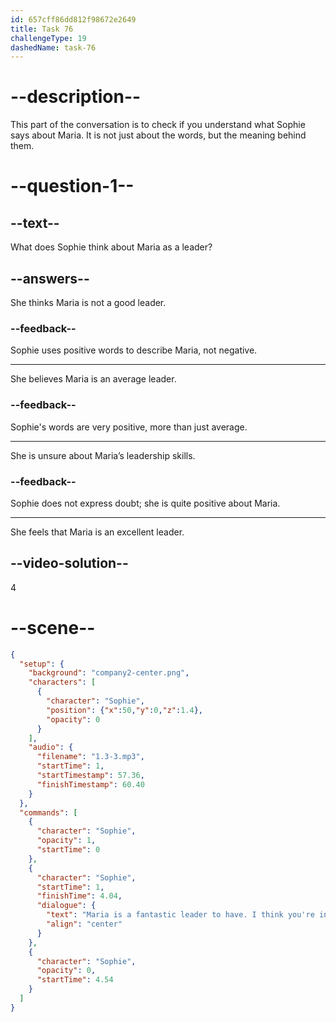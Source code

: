 ```yaml
---
id: 657cff86dd812f98672e2649
title: Task 76
challengeType: 19
dashedName: task-76
---
```


<!-- (audio) Sophie: "Maria is a fantastic leader to have. I think you are in good hands." -->

# --description--

This part of the conversation is to check if you understand what Sophie says about Maria. It is not just about the words, but the meaning behind them.

# --question-1--

## --text--

What does Sophie think about Maria as a leader?

## --answers--

She thinks Maria is not a good leader.

### --feedback--

Sophie uses positive words to describe Maria, not negative.

---

She believes Maria is an average leader.

### --feedback--

Sophie's words are very positive, more than just average.

---

She is unsure about Maria’s leadership skills.

### --feedback--

Sophie does not express doubt; she is quite positive about Maria.

---

She feels that Maria is an excellent leader.

## --video-solution--

4

# --scene--

```json
{
  "setup": {
    "background": "company2-center.png",
    "characters": [
      {
        "character": "Sophie",
        "position": {"x":50,"y":0,"z":1.4},
        "opacity": 0
      }
    ],
    "audio": {
      "filename": "1.3-3.mp3",
      "startTime": 1,
      "startTimestamp": 57.36,
      "finishTimestamp": 60.40
    }
  },
  "commands": [
    {
      "character": "Sophie",
      "opacity": 1,
      "startTime": 0
    },
    {
      "character": "Sophie",
      "startTime": 1,
      "finishTime": 4.04,
      "dialogue": {
        "text": "Maria is a fantastic leader to have. I think you're in good hands.",
        "align": "center"
      }
    },
    {
      "character": "Sophie",
      "opacity": 0,
      "startTime": 4.54
    }
  ]
}
```
